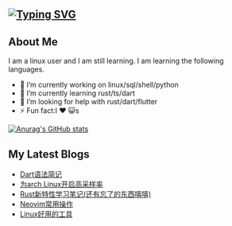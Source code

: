 [![Typing SVG](https://readme-typing-svg.demolab.com?font=Fira+Code&size=30&pause=1000&color=F7F7F7&vCenter=true&width=435&lines=Hi%2CThere!I'm+Aiser%F0%9F%91%8B)](https://git.io/typing-svg)
---

## About Me

I am a linux user and I am still learning. I am learning the following languages.
- 🔭 I’m currently working on linux/sql/shell/python
- 🌱 I’m currently learning rust/ts/dart
- 🤔 I’m looking for help with rust/dart/flutter
- ⚡ Fun fact:I ❤️ 😺s

[![Anurag's GitHub stats](https://github-readme-stats.vercel.app/api?username=acdcbyl&count_private=true&show_icons=true)](https://github.com/anuraghazra/github-readme-stats)

## My Latest Blogs
<!-- BLOG-POST-LIST:START -->
- [Dart语法简记](https://acdcbyl.github.io/posts/dart%E8%AF%AD%E6%B3%95%E7%AE%80%E8%AE%B0/)
- [为arch Linux开启高采样率](https://acdcbyl.github.io/posts/%E4%B8%BAarch-linux%E5%BC%80%E5%90%AF%E9%AB%98%E9%87%87%E6%A0%B7%E7%8E%87/)
- [Rust新特性学习笔记&lpar;还有忘了的东西嘻嘻&rpar;](https://acdcbyl.github.io/posts/rust%E6%96%B0%E7%89%B9%E6%80%A7%E5%AD%A6%E4%B9%A0%E7%AC%94%E8%AE%B0/)
- [Neovim常用操作](https://acdcbyl.github.io/posts/neovim%E5%B8%B8%E7%94%A8%E6%93%8D%E4%BD%9C/)
- [Linux好用的工具](https://acdcbyl.github.io/posts/linux%E5%A5%BD%E7%94%A8%E7%9A%84%E5%B7%A5%E5%85%B7/)
<!-- BLOG-POST-LIST:END -->

<!--
**acdcbyl/acdcbyl** is a ✨ _special_ ✨ repository because its `README.md` (this file) appears on your GitHub profile.

Here are some ideas to get you started:

- 🔭 I’m currently working on ...
- 🌱 I’m currently learning ...
- 👯 I’m looking to collaborate on ...
- 🤔 I’m looking for help with ...
- 💬 Ask me about ...
- 📫 How to reach me: ...
- 😄 Pronouns: ...
- ⚡ Fun fact: ...
-->
